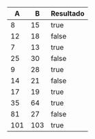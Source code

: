 | A   | B   | Resultado |
| --- | --- | --------- |
| 8   | 15  | true      |
| 12  | 18  | false     |
| 7   | 13  | true      |
| 25  | 30  | false     |
| 9   | 28  | true      |
| 14  | 21  | false     |
| 17  | 19  | true      |
| 35  | 64  | true      |
| 81  | 27  | false     |
| 101 | 103 | true      |
